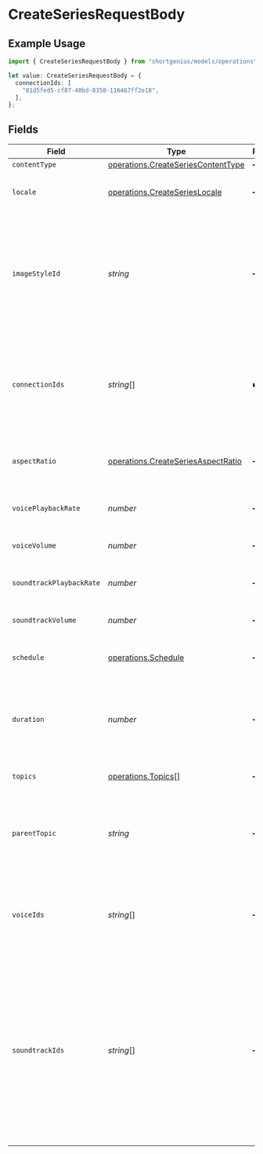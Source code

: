 # CreateSeriesRequestBody

## Example Usage

```typescript
import { CreateSeriesRequestBody } from "shortgenius/models/operations";

let value: CreateSeriesRequestBody = {
  connectionIds: [
    "81d5fed5-cf87-40bd-8358-116467ff2e18",
  ],
};
```

## Fields

| Field                                                                                                                                                                                                                                                            | Type                                                                                                                                                                                                                                                             | Required                                                                                                                                                                                                                                                         | Description                                                                                                                                                                                                                                                      |
| ---------------------------------------------------------------------------------------------------------------------------------------------------------------------------------------------------------------------------------------------------------------- | ---------------------------------------------------------------------------------------------------------------------------------------------------------------------------------------------------------------------------------------------------------------- | ---------------------------------------------------------------------------------------------------------------------------------------------------------------------------------------------------------------------------------------------------------------- | ---------------------------------------------------------------------------------------------------------------------------------------------------------------------------------------------------------------------------------------------------------------- |
| `contentType`                                                                                                                                                                                                                                                    | [operations.CreateSeriesContentType](../../models/operations/createseriescontenttype.md)                                                                                                                                                                         | :heavy_minus_sign:                                                                                                                                                                                                                                               | N/A                                                                                                                                                                                                                                                              |
| `locale`                                                                                                                                                                                                                                                         | [operations.CreateSeriesLocale](../../models/operations/createserieslocale.md)                                                                                                                                                                                   | :heavy_minus_sign:                                                                                                                                                                                                                                               | Locale for the generated video.                                                                                                                                                                                                                                  |
| `imageStyleId`                                                                                                                                                                                                                                                   | *string*                                                                                                                                                                                                                                                         | :heavy_minus_sign:                                                                                                                                                                                                                                               | The ID of the image style to use. Use the [List image styles](#tag/images/GET/presets/{type}) endpoint to get a list of available image styles. If left empty, the AI chooses.                                                                                   |
| `connectionIds`                                                                                                                                                                                                                                                  | *string*[]                                                                                                                                                                                                                                                       | :heavy_check_mark:                                                                                                                                                                                                                                               | List of publishing connection ids. Use the [List connections](#tag/connections/GET) endpoint to get a list of available connections                                                                                                                              |
| `aspectRatio`                                                                                                                                                                                                                                                    | [operations.CreateSeriesAspectRatio](../../models/operations/createseriesaspectratio.md)                                                                                                                                                                         | :heavy_minus_sign:                                                                                                                                                                                                                                               | Aspect ratio of the video. Not required for News videos.                                                                                                                                                                                                         |
| `voicePlaybackRate`                                                                                                                                                                                                                                              | *number*                                                                                                                                                                                                                                                         | :heavy_minus_sign:                                                                                                                                                                                                                                               | Voice playback speed percentage.                                                                                                                                                                                                                                 |
| `voiceVolume`                                                                                                                                                                                                                                                    | *number*                                                                                                                                                                                                                                                         | :heavy_minus_sign:                                                                                                                                                                                                                                               | Voice volume percentage.                                                                                                                                                                                                                                         |
| `soundtrackPlaybackRate`                                                                                                                                                                                                                                         | *number*                                                                                                                                                                                                                                                         | :heavy_minus_sign:                                                                                                                                                                                                                                               | Soundtrack playback speed percentage.                                                                                                                                                                                                                            |
| `soundtrackVolume`                                                                                                                                                                                                                                               | *number*                                                                                                                                                                                                                                                         | :heavy_minus_sign:                                                                                                                                                                                                                                               | Soundtrack volume percentage.                                                                                                                                                                                                                                    |
| `schedule`                                                                                                                                                                                                                                                       | [operations.Schedule](../../models/operations/schedule.md)                                                                                                                                                                                                       | :heavy_minus_sign:                                                                                                                                                                                                                                               | Publishing schedule for the video (optional).                                                                                                                                                                                                                    |
| `duration`                                                                                                                                                                                                                                                       | *number*                                                                                                                                                                                                                                                         | :heavy_minus_sign:                                                                                                                                                                                                                                               | The desired video duration in seconds. Must be <= 900. Not required for news.                                                                                                                                                                                    |
| `topics`                                                                                                                                                                                                                                                         | [operations.Topics](../../models/operations/topics.md)[]                                                                                                                                                                                                         | :heavy_minus_sign:                                                                                                                                                                                                                                               | Array of series topics.                                                                                                                                                                                                                                          |
| `parentTopic`                                                                                                                                                                                                                                                    | *string*                                                                                                                                                                                                                                                         | :heavy_minus_sign:                                                                                                                                                                                                                                               | Base idea or theme for generating custom topics. Required for Custom and Quiz series                                                                                                                                                                             |
| `voiceIds`                                                                                                                                                                                                                                                       | *string*[]                                                                                                                                                                                                                                                       | :heavy_minus_sign:                                                                                                                                                                                                                                               | List of voice IDs to use. See the [List voices](#tag/voices/GET/voices) endpoint. If left empty, the AI chooses.                                                                                                                                                 |
| `soundtrackIds`                                                                                                                                                                                                                                                  | *string*[]                                                                                                                                                                                                                                                       | :heavy_minus_sign:                                                                                                                                                                                                                                               | List of soundtrack IDs to use for background music. See the [List music](#tag/music/GET/music/genres) endpoint for available genres, and the [List music tracks](#tag/music/GET/music/tracks) endpoint for available soundtracks. If left empty, the AI chooses. |